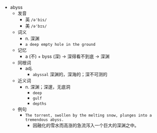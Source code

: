 - abyss
  - 发音
    - 英 `/ə'bis/`
    - 美 `/ə'bɪs/`
  - 词义
    - n. 深渊
    - `a deep empty hole in the ground`
  - 记忆
    - a (不) + byss (深) → 深得看不到底 → 深渊
  - 同根词
    - adj.
      - `abyssal` 深渊的，深海的；深不可测的
  - 近义词
    - n. 深渊；深邃，无底洞
      - `deep`
      - `gulf`
      - `depths`
  - 例句
    - `The torrent, swollen by the melting snow, plunges into a tremendous abyss.`
      - 因融化的雪水而高涨的急流泻入一个巨大的深渊之中。

